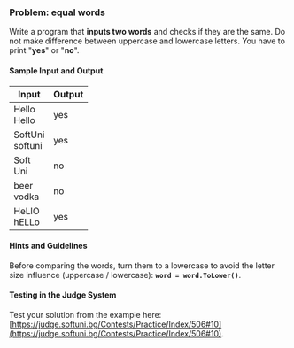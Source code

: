 ### Problem: equal words

Write a program that **inputs two words** and checks if they are the same. Do not make difference between uppercase and lowercase letters. You have to print "**yes**" or "**no**".

#### Sample Input and Output

| Input | Output |
| --- | ---- |
| Hello<br>Hello | yes |
| SoftUni<br>softuni | yes |
| Soft<br>Uni | no |
| beer<br>vodka | no |
| HeLlO<br>hELLo | yes |

#### Hints and Guidelines

Before comparing the words, turn them to a lowercase to avoid the letter size influence (uppercase / lowercase): **`word = word.ToLower()`**.

#### Testing in the Judge System

Test your solution from the example here: [https://judge.softuni.bg/Contests/Practice/Index/506#10](https://judge.softuni.bg/Contests/Practice/Index/506#10).